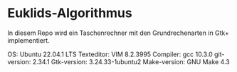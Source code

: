 # Euklids-Algorithmus
In diesem Repo wird ein Taschenrechner mit den Grundrechenarten in Gtk+ implementiert.

OS: Ubuntu 22.04.1 LTS
Texteditor: VIM 8.2.3995
Compiler: gcc 10.3.0
git-version: 2.34.1
Gtk-version: 3.24.33-1ubuntu2
Make-version: GNU Make 4.3
